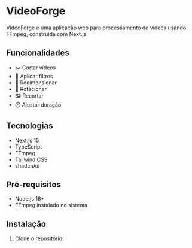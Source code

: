 # VideoForge

VideoForge é uma aplicação web para processamento de vídeos usando FFmpeg, construída com Next.js.

## Funcionalidades

- ✂️ Cortar vídeos
- 🎨 Aplicar filtros
- 📐 Redimensionar
- 🔄 Rotacionar
- 🖼️ Recortar
- ⏱️ Ajustar duração

## Tecnologias

- Next.js 15
- TypeScript
- FFmpeg
- Tailwind CSS
- shadcn/ui

## Pré-requisitos

- Node.js 18+
- FFmpeg instalado no sistema

## Instalação

1. Clone o repositório:
